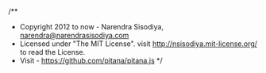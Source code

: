 /**
 * Copyright 2012 to now - Narendra Sisodiya, <narendra@narendrasisodiya.com>
 * Licensed under "The MIT License". visit http://nsisodiya.mit-license.org/ to read the License.
 * Visit - https://github.com/pitana/pitana.js
 */
 